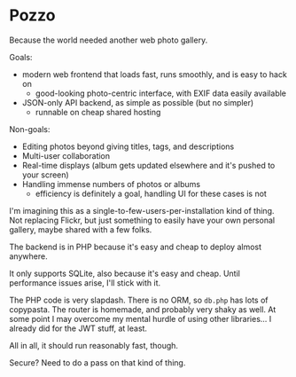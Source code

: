 # Pozzo

Because the world needed another web photo gallery. 

Goals:
* modern web frontend that loads fast, runs smoothly, and is easy to hack on
    * good-looking photo-centric interface, with EXIF data easily available
* JSON-only API backend, as simple as possible (but no simpler)
    * runnable on cheap shared hosting

Non-goals:
* Editing photos beyond giving titles, tags, and descriptions
* Multi-user collaboration
* Real-time displays (album gets updated elsewhere and it's pushed to your screen)
* Handling immense numbers of photos or albums
    - efficiency is definitely a goal, handling UI for these cases is not

I'm imagining this as a single-to-few-users-per-installation kind of thing. Not replacing Flickr, but just something to easily have your own personal gallery, maybe shared with a few folks. 

The backend is in PHP because it's easy and cheap to deploy almost anywhere. 

It only supports SQLite, also because it's easy and cheap. Until performance issues arise, I'll stick with it. 

The PHP code is very slapdash. There is no ORM, so `db.php` has lots of copypasta. The router is homemade, and probably very shaky as well. At some point I may overcome my mental hurdle of using other libraries... I already did for the JWT stuff, at least. 

All in all, it should run reasonably fast, though. 

Secure? Need to do a pass on that kind of thing. 
